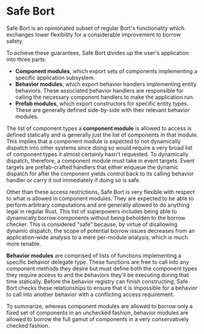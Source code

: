 # Safe Bort

Safe Bort is an opinionated subset of regular Bort's functionality which exchanges lower flexibility for a considerable improvement to borrow safety.

To achieve these guarantees, Safe Bort divides up the user's application into three parts:

- **Component modules**, which export sets of components implementing a specific application subsystem.
- **Behavior modules**, which export behavior handlers implementing entity behaviors. These associated behavior handlers are responsible for calling the necessary component handlers to make the application run.
- **Prefab modules**, which export constructors for specific entity types. These are generally defined side-by-side with their relevant behavior modules.

The list of component types a **component module** is allowed to access is defined statically and is generally just the list of components in that module. This implies that a component module is expected to not dynamically dispatch into other systems since doing so would require a very broad list of component types it almost certainly hasn't requested. To dynamically dispatch, therefore, a component module must take in event targets. Event targets are prefab-crafted handlers that either enqueue the dynamic dispatch for after the component yields control back to its calling behavior handler or carry it out immediately if doing so is safe.

Other than these access restrictions, Safe Bort is very flexible with respect to what is allowed in component modules. They are expected to be able to perform arbitrary computations and are generally allowed to do anything legal in regular Rust. This list of superpowers includes being able to dynamically borrow components without being beholden to the borrow checker. This is considered "safe" because, by virtue of disallowing dynamic dispatch, the scope of potential borrow issues decreases from an application-wide analysis to a mere per-module analysis, which is much more tenable.

**Behavior modules** are comprised of lists of functions implementing a specific behavior delegate type. These functions are free to call into any component methods they desire but must define both the component types they require access to and the behaviors they'll be executing during that time statically. Before the behavior registry can finish constructing, Safe Bort checks these relationships to ensure that it is impossible for a behavior to call into another behavior with a conflicting access requirement.

To summarize, whereas component modules are allowed to borrow only a fixed set of components in an unchecked fashion, behavior modules are allowed to borrow the full gamut of components in a very conservatively checked fashion.

